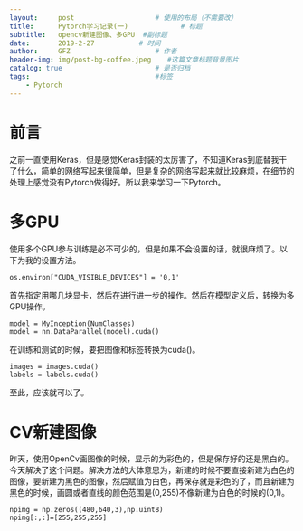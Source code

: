 ```yaml
---
layout:     post                    # 使用的布局（不需要改）
title:      Pytorch学习记录(一)             # 标题 
subtitle:   opencv新建图像、多GPU  #副标题
date:       2019-2-27           # 时间
author:     GFZ                     # 作者
header-img: img/post-bg-coffee.jpeg    #这篇文章标题背景图片
catalog: true                       # 是否归档
tags:                               #标签
    - Pytorch
---
```

# 前言
之前一直使用Keras，但是感觉Keras封装的太厉害了，不知道Keras到底替我干了什么，简单的网络写起来很简单，但是复杂的网络写起来就比较麻烦，在细节的处理上感觉没有Pytorch做得好。所以我来学习一下Pytorch。
# 多GPU
使用多个GPU参与训练是必不可少的，但是如果不会设置的话，就很麻烦了。以下为我的设置方法。
```
os.environ["CUDA_VISIBLE_DEVICES"] = '0,1'
```
首先指定用哪几块显卡，然后在进行进一步的操作。然后在模型定义后，转换为多GPU操作。
```
model = MyInception(NumClasses)
model = nn.DataParallel(model).cuda()
```
在训练和测试的时候，要把图像和标签转换为cuda()。
```
images = images.cuda()
labels = labels.cuda()
```
至此，应该就可以了。
# CV新建图像
昨天，使用OpenCv画图像的时候，显示的为彩色的，但是保存好的还是黑白的。今天解决了这个问题。解决方法的大体意思为，新建的时候不要直接新建为白色的图像，要新建为黑色的图像，然后赋值为白色，再保存就是彩色的了，而且新建为黑色的时候，画圆或者直线的颜色范围是(0,255)不像新建为白色的时候的(0,1)。
```
npimg = np.zeros((480,640,3),np.uint8)
npimg[:,:]=[255,255,255]
```
